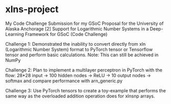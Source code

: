 # xlns-project

My Code Challenge Submission for my GSoC Proposal for the University of Alaska Anchorage
[2] Support for Logarithmic Number Systems in a Deep-Learning Framework for GSoC (Code Challenge)

Challenge 1: Demonstrated the inability to convert directly from xln (Logarithmic Number System) format to PyTorch tensor or Tensorflow tensor and perform basic calculations.
Note: This can still be achieved in NumPy

Challenge 2: Plan to implement a multilayer perceptron in PyTorch with the flow:
28*28 input -> 100 hidden nodes -> ReLU -> 10 output nodes -> softmax and compare performance with arn_generic.py

Challenge 3: Use PyTorch tensors to create a toy-example that performs the same way as the overloaded addition operation does for xlnsnp arrays.
